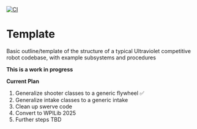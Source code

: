 [![CI](https://github.com/ultraviolet8567/template/actions/workflows/main.yml/badge.svg)](https://github.com/ultraviolet8567/template/actions/workflows/main.yml)

# Template
Basic outline/template of the structure of a typical Ultraviolet competitive robot codebase, with example subsystems and procedures

**This is a work in progress**

__Current Plan__
1. Generalize shooter classes to a generic flywheel ✅
2. Generalize intake classes to a generic intake
3. Clean up swerve code
4. Convert to WPILib 2025
5. Further steps TBD